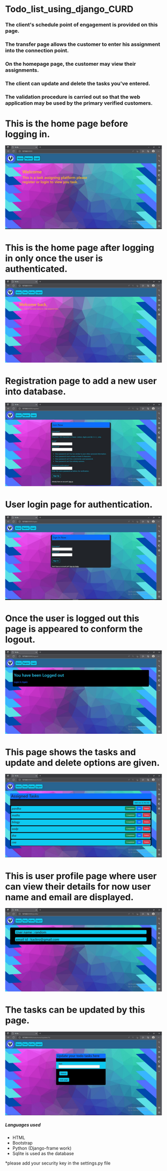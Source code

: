 # Todo_list_using_django_CURD
<h3> The client's schedule point of engagement is provided on this page. </h3>
<h3> The transfer page allows the customer to enter his assignment into the connection point. </h3>
<h3> On the homepage page, the customer may view their assignments. </h3>
<h3> The client can update and delete the tasks you've entered.</h3>
<h3> The validation procedure is carried out so that the web application may be used by the primary verified customers. </h3>
<h1> This is the home page before logging in. </h1>
<img src="https://github.com/kpardhasai2004/Todo_list_using_django_CURD/blob/main/images_readme/home_before_logging_in.jpg" >
<h1> This is the home page after logging in only once the user is authenticated. </h1>
<img src="https://github.com/kpardhasai2004/Todo_list_using_django_CURD/blob/main/images_readme/home_after_logging_in.jpg" >
<h1> Registration page to add a new user into database. </h1>
<img src="https://github.com/kpardhasai2004/Todo_list_using_django_CURD/blob/main/images_readme/registration_page.jpg" >
<h1> User login page for authentication. </h1>
<img src="https://github.com/kpardhasai2004/Todo_list_using_django_CURD/blob/main/images_readme/login_page.jpg" >
<h1> Once the user is logged out this page is appeared to conform the logout. </h1>
<img src="https://github.com/kpardhasai2004/Todo_list_using_django_CURD/blob/main/images_readme/logout_page.jpg" >
<h1> This page shows the tasks and update and delete options are given. </h1>
<img src="https://github.com/kpardhasai2004/Todo_list_using_django_CURD/blob/main/images_readme/todo_page_tasks.jpg" >
<h1> This is user profile page where user can view their details for now user name and email are displayed. </h1>
<img src="https://github.com/kpardhasai2004/Todo_list_using_django_CURD/blob/main/images_readme/user_profile.jpg" >
<h1> The tasks can be updated by this page. </h1>
<img src="https://github.com/kpardhasai2004/Todo_list_using_django_CURD/blob/main/images_readme/update_task_page.jpg" >
<h5> Languages used </h5>
<ul>
  <li>HTML</li>
  <li>Bootstrap</li>
  <li>Python (Django-frame work)</li>
  <li>Sqlite is used as the database</li>
</ul>

<p> *please add your security key in the settings.py file </p>
